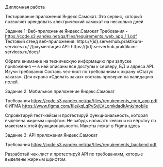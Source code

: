 Дипломная работа

Тестирование приложения Яндекс.Самокат. Это сервис, который позволяет арендовать электрический самокат на несколько дней.

Задание 1: Веб-приложение Яндекс.Самокат
Требования - https://code.s3.yandex.net/qa/files/requirements_web_app_1.1.pdf
Тестовый стенд веб-приложения: https://{id}.serverhub.praktikum-services.ru/
Документация API: https://{id}.serverhub.praktikum-services.ru/docs/

Обрати внимание на техническую информацию при запуске приложения — в ней описаны все доступы к серверу, БД и адреса API.
Изучи требования
Составь чек-лист по требованиям к экрану «Статус заказа».
Для экрана «Сделать заказ» составь проверки на валидацию полей. 

Задание 2: Мобильное приложение Яндекс.Самокат

Требования https://code.s3.yandex.net/qa/files/requirements_mob_app.pdf
ФИГМА https://www.figma.com/file/kqLqPvSvjLVLomkdadkAnk/mobile

Спроектируй тест-кейсы и протестируй функциональность, которая выделена жирным шрифтом. Не забудь написать кейсы и на вёрстку по макетам к этой функциональности. Макеты лежат в Figma здесь


Задание 3: API приложения Яндекс.Самокат

Требования https://code.s3.yandex.net/qa/files/requirements_backend.pdf

Разработай чек-лист и протестируй API по требованиям, которые выделены жирным шрифтом.
